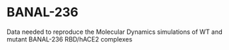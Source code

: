 # BANAL-236
Data needed to reproduce the Molecular Dynamics simulations of WT and mutant BANAL-236 RBD/hACE2 complexes
